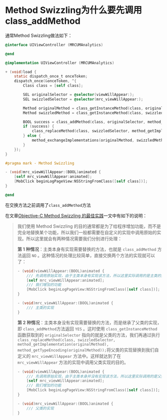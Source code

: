 # Method Swizzling为什么要先调用class_addMethod

通常Method Swizzling做法如下：

```objective-c
@interface UIViewController (MRCUMAnalytics)

@end

@implementation UIViewController (MRCUMAnalytics)

+ (void)load {
    static dispatch_once_t onceToken;
    dispatch_once(&onceToken, ^{
        Class class = [self class];

        SEL originalSelector = @selector(viewWillAppear:);
        SEL swizzledSelector = @selector(mrc_viewWillAppear:);

        Method originalMethod = class_getInstanceMethod(class, originalSelector);
        Method swizzledMethod = class_getInstanceMethod(class, swizzledSelector);

        BOOL success = class_addMethod(class, originalSelector, method_getImplementation(swizzledMethod), method_getTypeEncoding(swizzledMethod));
        if (success) {
            class_replaceMethod(class, swizzledSelector, method_getImplementation(originalMethod), method_getTypeEncoding(originalMethod));
        } else {
            method_exchangeImplementations(originalMethod, swizzledMethod);
        }
    });
}

#pragma mark - Method Swizzling

- (void)mrc_viewWillAppear:(BOOL)animated {
    [self mrc_viewWillAppear:animated];
    [MobClick beginLogPageView:NSStringFromClass([self class])];
}

@end
```

在交换方法之前调用了`class_addMethod`方法

在文章[Objective-C Method Swizzling 的最佳实践](http://blog.leichunfeng.com/blog/2015/06/14/objective-c-method-swizzling-best-practice/)一文中有如下的说明：

> 我们使用 Method Swizzling 的目的通常都是为了给程序增加功能，而不是完全地替换某个功能，所以我们一般都需要在自定义的实现中调用原始的实现。所以这里就会有两种情况需要我们分别进行处理：
>
> **第 1 种情况**：主类本身有实现需要替换的方法，也就是 `class_addMethod` 方法返回 `NO` 。这种情况的处理比较简单，直接交换两个方法的实现就可以了：
>
> ```objective-c
> - (void)viewWillAppear:(BOOL)animated {
>     /// 先调用原始实现，由于主类本身有实现该方法，所以这里实际调用的是主类的实现
>     [self mrc_viewWillAppear:animated];
>     /// 我们增加的功能
>     [MobClick beginLogPageView:NSStringFromClass([self class])];
> }
> 
> - (void)mrc_viewWillAppear:(BOOL)animated {
>     /// 主类的实现
> }
> ```
>
> **第 2 种情况**：主类本身没有实现需要替换的方法，而是继承了父类的实现，即 `class_addMethod`方法返回 `YES` 。这时使用 `class_getInstanceMethod` 函数获取到的 `originalSelector` 指向的就是父类的方法，我们再通过执行 `class_replaceMethod(class, swizzledSelector, method_getImplementation(originalMethod), method_getTypeEncoding(originalMethod));`将父类的实现替换到我们自定义的 `mrc_viewWillAppear` 方法中。这样就达到了在 `mrc_viewWillAppear` 方法的实现中调用父类实现的目的。
>
> ```objective-c
> - (void)viewWillAppear:(BOOL)animated {
>     /// 先调用原始实现，由于主类本身并没有实现该方法，所以这里实际调用的是父类的实现
>     [self mrc_viewWillAppear:animated];
>     /// 我们增加的功能
>     [MobClick beginLogPageView:NSStringFromClass([self class])];
> }
> 
> - (void)mrc_viewWillAppear:(BOOL)animated {
>     /// 父类的实现
> }
> ```
>
> 





